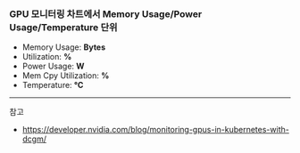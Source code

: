 
### GPU 모니터링 차트에서 Memory Usage/Power Usage/Temperature 단위

- Memory Usage: **Bytes**
- Utilization: **%**
- Power Usage: **W**
- Mem Cpy Utilization: **%**
- Temperature: **°C**

***


참고
- https://developer.nvidia.com/blog/monitoring-gpus-in-kubernetes-with-dcgm/
